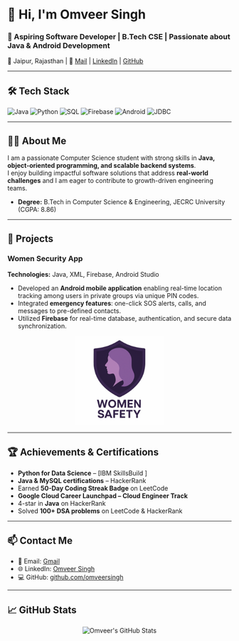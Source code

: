 # 👋 Hi, I'm Omveer Singh

### 🌟 Aspiring Software Developer | B.Tech CSE | Passionate about Java & Android Development

📍 Jaipur, Rajasthan | 📧 [Mail](osrathore98@gmail.com) | [LinkedIn](https://www.linkedin.com/in/omveersingh09) | [GitHub](https://github.com/omveersingh)

---

## 🛠️ Tech Stack

![Java](https://img.shields.io/badge/Java-ED8B00?style=for-the-badge&logo=openjdk&logoColor=white)
![Python](https://img.shields.io/badge/Python-3776AB?style=for-the-badge&logo=python&logoColor=white)
![SQL](https://img.shields.io/badge/SQL-4479A1?style=for-the-badge&logo=mysql&logoColor=white)
![Firebase](https://img.shields.io/badge/Firebase-FFCA28?style=for-the-badge&logo=firebase&logoColor=white)
![Android](https://img.shields.io/badge/Android-3DDC84?style=for-the-badge&logo=android&logoColor=white)
![JDBC](https://img.shields.io/badge/JDBC-007396?style=for-the-badge)

---

## 👨‍💻 About Me

I am a passionate Computer Science student with strong skills in **Java, object-oriented programming, and scalable backend systems**.  
I enjoy building impactful software solutions that address **real-world challenges** and I am eager to contribute to growth-driven engineering teams.

- **Degree:** B.Tech in Computer Science & Engineering, JECRC University (CGPA: 8.86)  
  

---

## 📱 Projects

### Women Security App
**Technologies:** Java, XML, Firebase, Android Studio  


- Developed an **Android mobile application** enabling real-time location tracking among users in private groups via unique PIN codes.  
- Integrated **emergency features**: one-click SOS alerts, calls, and messages to pre-defined contacts.  
- Utilized **Firebase** for real-time database, authentication, and secure data synchronization.  

<p align="center">
  <img src="assets/WSlogo.png" alt="Women Security App Logo" width="200"/>
</p>

---

## 🏆 Achievements & Certifications

- **Python for Data Science** – [IBM SkillsBuild  ] 
- **Java & MySQL certifications** – HackerRank  
- Earned **50-Day Coding Streak Badge** on LeetCode  
- **Google Cloud Career Launchpad – Cloud Engineer Track**  
- 4-star in **Java** on HackerRank  
- Solved **100+ DSA problems** on LeetCode & HackerRank  

---

## 📫 Contact Me

- 📧 Email: [Gmail](osrathore98@gmail.com ) 
- 🌐 LinkedIn: [Omveer Singh](https://www.linkedin.com/in/omveersingh09)  
- 💻 GitHub: [github.com/omveersingh](https://github.com/omveersingh)  

---

## 📈 GitHub Stats

<p align="center">
<img src="https://github-readme-stats.vercel.app/api?username=omveersingh&show_icons=true&theme=radical&cache_seconds=0" alt="Omveer's GitHub Stats"/>
</p>
